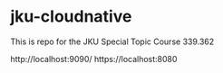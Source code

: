 # jku-cloudnative

This is repo for the JKU Special Topic Course 339.362

http://localhost:9090/
https://localhost:8080

